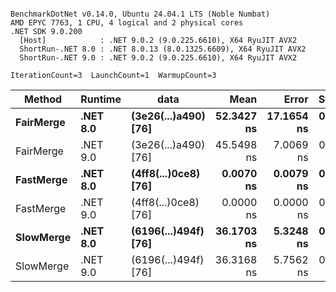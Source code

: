 ```

BenchmarkDotNet v0.14.0, Ubuntu 24.04.1 LTS (Noble Numbat)
AMD EPYC 7763, 1 CPU, 4 logical and 2 physical cores
.NET SDK 9.0.200
  [Host]            : .NET 9.0.2 (9.0.225.6610), X64 RyuJIT AVX2
  ShortRun-.NET 8.0 : .NET 8.0.13 (8.0.1325.6609), X64 RyuJIT AVX2
  ShortRun-.NET 9.0 : .NET 9.0.2 (9.0.225.6610), X64 RyuJIT AVX2

IterationCount=3  LaunchCount=1  WarmupCount=3  

```
| Method    | Runtime  | data                 | Mean       | Error      | StdDev    | Min        | Max        | Gen0   | Allocated |
|---------- |--------- |--------------------- |-----------:|-----------:|----------:|-----------:|-----------:|-------:|----------:|
| **FairMerge** | **.NET 8.0** | **(3e26(...)a490) [76]** | **52.3427 ns** | **17.1654 ns** | **0.9409 ns** | **51.4655 ns** | **53.3364 ns** | **0.0086** |     **144 B** |
| FairMerge | .NET 9.0 | (3e26(...)a490) [76] | 45.5498 ns |  7.0069 ns | 0.3841 ns | 45.1853 ns | 45.9509 ns | 0.0086 |     144 B |
| **FastMerge** | **.NET 8.0** | **(4ff8(...)0ce8) [76]** |  **0.0070 ns** |  **0.0079 ns** | **0.0004 ns** |  **0.0066 ns** |  **0.0074 ns** |      **-** |         **-** |
| FastMerge | .NET 9.0 | (4ff8(...)0ce8) [76] |  0.0000 ns |  0.0000 ns | 0.0000 ns |  0.0000 ns |  0.0000 ns |      - |         - |
| **SlowMerge** | **.NET 8.0** | **(6196(...)494f) [76]** | **36.1703 ns** |  **5.3248 ns** | **0.2919 ns** | **35.8424 ns** | **36.4016 ns** | **0.0048** |      **80 B** |
| SlowMerge | .NET 9.0 | (6196(...)494f) [76] | 36.3168 ns |  5.7562 ns | 0.3155 ns | 36.0526 ns | 36.6661 ns | 0.0048 |      80 B |
